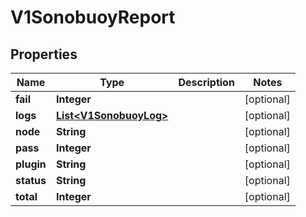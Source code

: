 # V1SonobuoyReport

## Properties
Name | Type | Description | Notes
------------ | ------------- | ------------- | -------------
**fail** | **Integer** |  |  [optional]
**logs** | [**List&lt;V1SonobuoyLog&gt;**](V1SonobuoyLog.md) |  |  [optional]
**node** | **String** |  |  [optional]
**pass** | **Integer** |  |  [optional]
**plugin** | **String** |  |  [optional]
**status** | **String** |  |  [optional]
**total** | **Integer** |  |  [optional]
